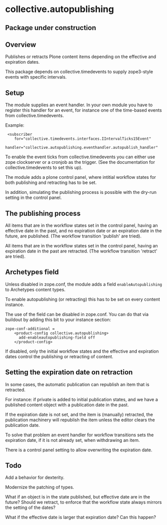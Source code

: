 # collective.autopublishing

## Package under construction

## Overview

Publishes or retracts Plone content items depending on the effective and expiration dates.

This package depends on collective.timedevents to supply zope3-style events with specific intervals.

## Setup

The module supplies an event handler. In your own module you have to register this handler for an event, for instance one of the time-based events from collective.timedevents.

Example:

     <subscriber
        for="collective.timedevents.interfaces.IIntervalTicks15Event"
        handler="collective.autopublishing.eventhandler.autopublish_handler"

To enable the event ticks from collective.timedevents you can either use zope clockserver or a cronjob as the trigger. (See the documentation for collective.timedevents to set this up).

The module adds a plone control panel, where intitial workflow states for both publishing and retracting has to be set.

In addition, simulating the publishing process is possible with the dry-run setting in the control panel.

## The publishing process

All items that are in the workflow states set in the control panel, having an effective date in the past, and no expiration date or an expiration date in the future, are published. (The workflow transition 'publish' are tried).

All items that are in the workflow states set in the control panel, having an expiration date in the past are retracted. (The workflow transition 'retract' are tried).

## Archetypes field

Unless disabled in zope.conf, the module adds a field `enableAutopublishing` to Archetypes content types.

To enable autopublishing (or retracting) this has to be set on every content instance.

The use of the field can be disabled in zope.conf. You can do that via buildout by adding this bit to your instance section:

    zope-conf-additional =
        <product-config collective.autopublishing>
          add-enableautopublishing-field off
        </product-config>

If disabled, only the initial workflow states and the effective and expiration dates control the publishing or retracting of content.

## Setting the expiration date on retraction

In some cases, the automatic publication can republish an item that is retracted.

For instance: if private is added to initial publication states, and we have a published content object with a publication date in the past.

If the expiration date is not set, and the item is (manually) retracted, the publication machinery will republish the item unless the editor clears the publication date.

To solve that problem an event handler for workflow transitions sets the expiration date, if it is not already set, when withdrawing an item.

There is a control panel setting to allow overwriting the expiration date.

## Todo

Add a behavior for dexterity.

Modernize the patching of types.

What if an object is in the state published, but effective date are in the future? Should we retract, to enforce that the workflow state always mirrors the setting of the dates?

What if the effective date is larger that expiration date? Can this happen?


